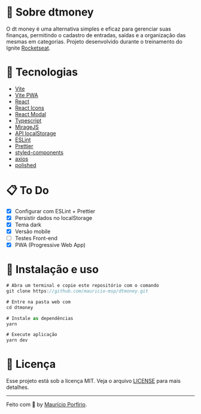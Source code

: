 # :information_desk_person: Sobre dtmoney

O dt money é uma alternativa simples e eficaz para gerenciar suas finanças, permitindo o cadastro de entradas, saídas e a organização das mesmas em categorias. Projeto desenvolvido durante o treinamento do Ignite [Rocketseat](https://www.rocketseat.com.br/).

# :rocket: Tecnologias

- [Vite](https://vitejs.dev/)
- [Vite PWA](https://vite-plugin-pwa.netlify.app/)
- [React](https://pt-br.reactjs.org/)
- [React Icons](https://react-icons.github.io/react-icons/)
- [React Modal](https://github.com/reactjs/react-modal)
- [Typescript](https://www.typescriptlang.org/)
- [MirageJS](https://miragejs.com/)
- [API localStorage](https://developer.mozilla.org/pt-BR/docs/Web/API/Window/localStorage)
- [ESLint](https://eslint.org/)
- [Prettier](https://prettier.io/docs/en/options.html)
- [styled-components](https://styled-components.com/)
- [axios](https://github.com/axios/axios)
- [polished](https://polished.js.org/)

# :clipboard: To Do

- [x] Configurar com ESLint + Prettier
- [x] Persistir dados no localStorage
- [x] Tema dark
- [x] Versão mobile
- [ ] Testes Front-end
- [x] PWA (Progressive Web App) 

# :wrench: Instalação e uso

```js
# Abra um terminal e copie este repositório com o comando
git clone https://github.com/mauricio-msp/dtmoney.git

# Entre na pasta web com 
cd dtmoney

# Instale as dependências
yarn

# Execute aplicação
yarn dev

```

# :page_with_curl: Licença

Esse projeto está sob a licença MIT. Veja o arquivo [LICENSE](https://github.com/mauricio-msp/dtmoney/blob/main/LICENSE) para mais detalhes.

---

Feito com :blue_heart: by [Maurício Porfírio](https://github.com/mauricio-msp).
